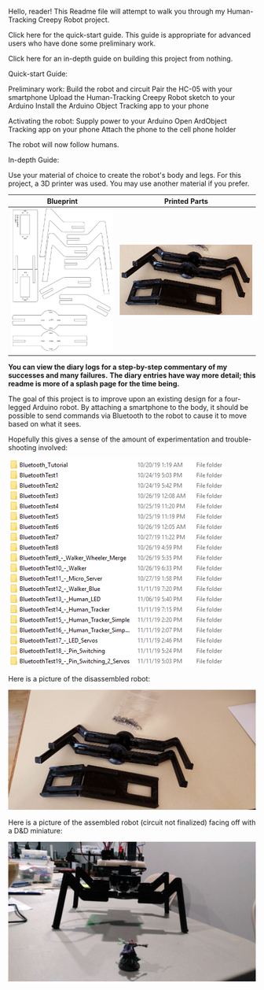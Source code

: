 Hello, reader!  This Readme file will attempt to walk you through my Human-Tracking Creepy Robot project.

Click here for the quick-start guide.  This guide is appropriate for advanced users who have done some preliminary work.

Click here for an in-depth guide on building this project from nothing.




Quick-start Guide:

Preliminary work:
Build the robot and circuit
Pair the HC-05 with your smartphone
Upload the Human-Tracking Creepy Robot sketch to your Arduino
Install the Arduino Object Tracking app to your phone

Activating the robot:
Supply power to your Arduino
Open ArdObject Tracking app on your phone
Attach the phone to the cell phone holder

The robot will now follow humans.



In-depth Guide:

Use your material of choice to create the robot's body and legs.  For this project, a 3D printer was used.  You may use another material if you prefer.

Blueprint             |  Printed Parts
:-------------------------:|:-------------------------:
![](/Images/walker.png)  |  ![](/Images/printedparts.png)

**You can view the diary logs for a step-by-step commentary of my successes and many failures.**
**The diary entries have way more detail; this readme is more of a splash page for the time being.**

The goal of this project is to improve upon an existing design for a four-legged Arduino robot.  By attaching a smartphone to the body, it should be possible to send commands via Bluetooth to the robot to cause it to move based on what it sees.

Hopefully this gives a sense of the amount of experimentation and trouble-shooting involved:

![Bluetooth Experiments](/Images/BluetoothExperiments.png)

Here is a picture of the disassembled robot:

![Disassembled Robot](/Images/parts.jpg)

Here is a picture of the assembled robot (circuit not finalized) facing off with a D&D miniature:

![Bluetooth Experiments](/Images/dnd.jpg)
